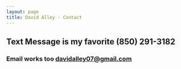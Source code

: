 ```yaml
---
layout: page
title: David Alley - Contact
---
```


## Text Message is my favorite (850) 291-3182

### Email works too davidalley07@gmail.com
